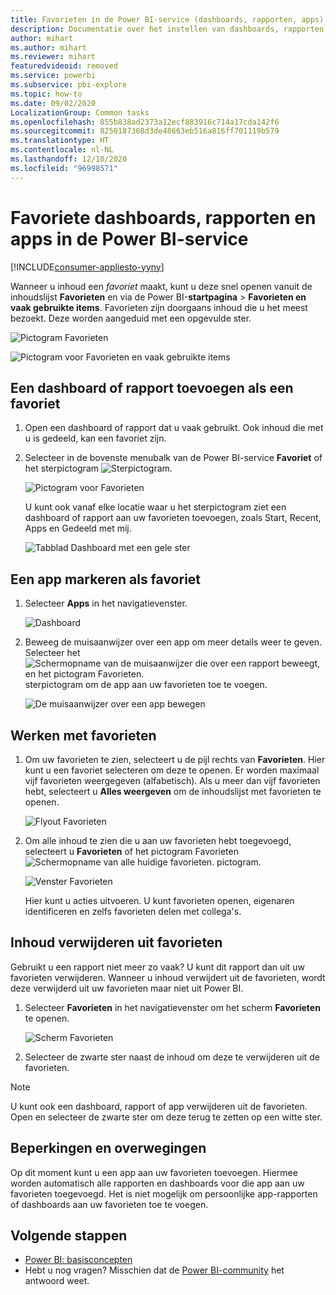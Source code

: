 ```yaml
---
title: Favorieten in de Power BI-service (dashboards, rapporten, apps)
description: Documentatie over het instellen van dashboards, rapporten en apps als favorieten in de Power BI-service
author: mihart
ms.author: mihart
ms.reviewer: mihart
featuredvideoid: removed
ms.service: powerbi
ms.subservice: pbi-explore
ms.topic: how-to
ms.date: 09/02/2020
LocalizationGroup: Common tasks
ms.openlocfilehash: 855b838ad2373a12ecf883916c714a17cda142f6
ms.sourcegitcommit: 8250187368d3de48663eb516a816ff701119b579
ms.translationtype: HT
ms.contentlocale: nl-NL
ms.lasthandoff: 12/10/2020
ms.locfileid: "96998571"
---
```

# <a name="favorite-dashboards-reports-and-apps-in-the-power-bi-service"></a>Favoriete dashboards, rapporten en apps in de Power BI-service

[!INCLUDE[consumer-appliesto-yyny](../includes/consumer-appliesto-yyny.md)]

Wanneer u inhoud een *favoriet* maakt, kunt u deze snel openen vanuit de inhoudslijst **Favorieten** en via de Power BI-**startpagina** > **Favorieten en vaak gebruikte items**. Favorieten zijn doorgaans inhoud die u het meest bezoekt. Deze worden aangeduid met een opgevulde ster.

   ![Pictogram Favorieten](./media/end-user-favorite/power-bi-nav-favorite.png)

   ![Pictogram voor Favorieten en vaak gebruikte items](./media/end-user-favorite/power-bi-home-full.png)

## <a name="add-a-dashboard-or-report-as-a-favorite"></a>Een dashboard of rapport toevoegen als een favoriet

1. Open een dashboard of rapport dat u vaak gebruikt. Ook inhoud die met u is gedeeld, kan een favoriet zijn.

2. Selecteer in de bovenste menubalk van de Power BI-service **Favoriet** of het sterpictogram ![Sterpictogram](./media/end-user-favorite/power-bi-favorite-icon.png).
   
   ![Pictogram voor Favorieten](./media/end-user-favorite/power-bi-fav.png)
   
   U kunt ook vanaf elke locatie waar u het sterpictogram ziet een dashboard of rapport aan uw favorieten toevoegen, zoals Start, Recent, Apps en Gedeeld met mij. 
   
   ![Tabblad Dashboard met een gele ster](./media/end-user-favorite/power-bi-recent-favorite.png)

## <a name="add-an-app-as-a-favorite"></a>Een app markeren als favoriet

1. Selecteer **Apps** in het navigatievenster.

   ![Dashboard](./media/end-user-favorite/power-bi-apps.png)

2. Beweeg de muisaanwijzer over een app om meer details weer te geven. Selecteer het ![Schermopname van de muisaanwijzer die over een rapport beweegt, en het pictogram Favorieten.](./media/end-user-favorite/power-bi-favorite-icon.png) sterpictogram om de app aan uw favorieten toe te voegen.
   
   ![De muisaanwijzer over een app bewegen](./media/end-user-favorite/power-bi-hover-app.png)

## <a name="work-with-favorites"></a>Werken met favorieten
1. Om uw favorieten te zien, selecteert u de pijl rechts van **Favorieten**. Hier kunt u een favoriet selecteren om deze te openen. Er worden maximaal vijf favorieten weergegeven (alfabetisch). Als u meer dan vijf favorieten hebt, selecteert u **Alles weergeven** om de inhoudslijst met favorieten te openen. 
   
   ![Flyout Favorieten](./media/end-user-favorite/power-bi-favorite-expand.png)
2. Om alle inhoud te zien die u aan uw favorieten hebt toegevoegd, selecteert u **Favorieten** of het pictogram Favorieten ![Schermopname van alle huidige favorieten.](./media/end-user-favorite/power-bi-favorites-icon.png) pictogram. 
   
    ![Venster Favorieten](./media/end-user-favorite/power-bi-favorites-screen.png)
   
   Hier kunt u acties uitvoeren. U kunt favorieten openen, eigenaren identificeren en zelfs favorieten delen met collega's.

## <a name="unfavorite-content"></a>Inhoud verwijderen uit favorieten
Gebruikt u een rapport niet meer zo vaak? U kunt dit rapport dan uit uw favorieten verwijderen. Wanneer u inhoud verwijdert uit de favorieten, wordt deze verwijderd uit uw favorieten maar niet uit Power BI.

1. Selecteer **Favorieten** in het navigatievenster om het scherm **Favorieten** te openen.
   
   ![Scherm Favorieten](./media/end-user-favorite/power-bi-unfavorite.png)
2. Selecteer de zwarte ster naast de inhoud om deze te verwijderen uit de favorieten.

> [!NOTE]
> U kunt ook een dashboard, rapport of app verwijderen uit de favorieten. Open en selecteer de zwarte ster om deze terug te zetten op een witte ster. 
> 
> 
## <a name="limitations-and-considerations"></a>Beperkingen en overwegingen
Op dit moment kunt u een app aan uw favorieten toevoegen. Hiermee worden automatisch alle rapporten en dashboards voor die app aan uw favorieten toegevoegd. Het is niet mogelijk om persoonlijke app-rapporten of dashboards aan uw favorieten toe te voegen. 

## <a name="next-steps"></a>Volgende stappen
- [Power BI: basisconcepten](end-user-basic-concepts.md)
- Hebt u nog vragen? Misschien dat de [Power BI-community](https://community.powerbi.com/) het antwoord weet.


